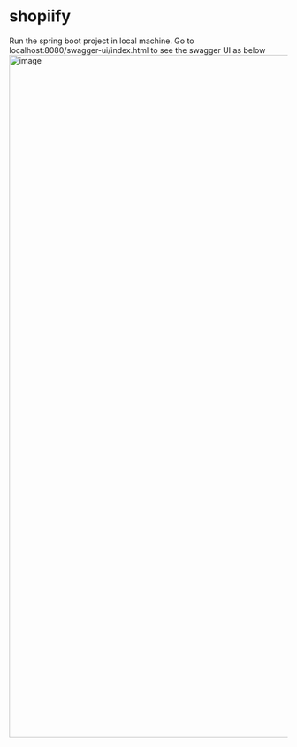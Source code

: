 # shopiify
Run the spring boot project in local machine.
Go to localhost:8080/swagger-ui/index.html to see the swagger UI as below
<img width="1236" alt="image" src="https://github.com/HarrietLy/shopiify/assets/34514326/2d5dc534-76d7-49ab-a40f-0ee8236038f4">
